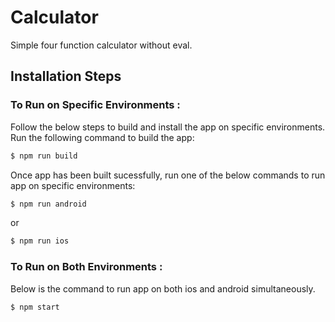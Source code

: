 # Calculator
Simple four function calculator without eval.

## Installation Steps

### To Run on Specific Environments :

Follow the below steps to build and install the app on specific environments. Run the following command to build the app:

```sh
$ npm run build
```

Once app has been built sucessfully, run one of the below commands to run app on specific environments:

```sh
$ npm run android
```

or

```sh
$ npm run ios
```

### To Run on Both Environments :

Below is the command to run app on both ios and android simultaneously.

```sh
$ npm start
```